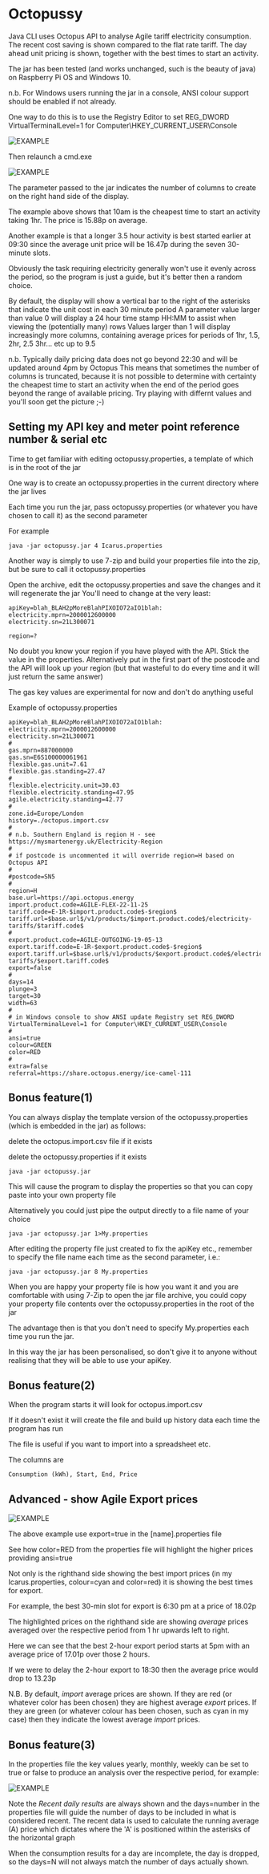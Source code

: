 # Octopussy
Java CLI uses Octopus API to analyse Agile tariff electricity consumption.
The recent cost saving is shown compared to the flat rate tariff.
The day ahead unit pricing is shown, together with the best times to start an activity.

The jar has been tested (and works unchanged, such is the beauty of java) on Raspberry Pi OS and Windows 10.

n.b.
For Windows users running the jar in a console, ANSI colour support should be enabled if not already.

One way to do this is to  use the Registry Editor to
set REG_DWORD VirtualTerminalLevel=1 for Computer\HKEY_CURRENT_USER\Console

![EXAMPLE](/assets/Octopussy4.JPG?raw=true "Picture 4")

Then relaunch a cmd.exe

![EXAMPLE](/assets/Octopussy.JPG?raw=true "Picture 1")

The parameter passed to the jar indicates the number of columns to create on the right hand side of the display.

The example above shows that 10am is the cheapest time to start an activity taking 1hr. The price is 15.88p on average.

Another example is that a longer 3.5 hour activity is best started earlier at 09:30 since the average unit price will be 16.47p during the seven 30-minute slots.

Obviously the task requiring electricity generally won't use it evenly across the period, so the program is just a guide, but it's better then a random choice.

By default, the display will show a vertical bar to the right of the asterisks that indicate the unit cost in each 30 minute period
A parameter value larger than value 0 will display a 24 hour time stamp HH:MM to assist when viewing the (potentially many) rows
Values larger than 1 will display increasingly more columns, containing average prices for periods of 1hr, 1.5, 2hr, 2.5 3hr... etc up to 9.5

n.b. Typically daily pricing data does not go beyond 22:30 and will be updated around 4pm by Octopus
This means that sometimes the number of columns is truncated, because it is not possible to determine with certainty the cheapest time to start an activity when the end of the period goes beyond the range of available pricing.  Try playing with differnt values and you'll soon get the picture ;-)

## Setting my API key and meter point reference number & serial etc

Time to get familiar with editing octopussy.properties, a template of which is in the root of the jar

One way is to create an octopussy.properties in the current directory where the jar lives

Each time you run the jar, pass octopussy.properties (or whatever you have chosen to call it) as the second parameter

For example

```
java -jar octopussy.jar 4 Icarus.properties
```

Another way is simply to use 7-zip and build your properties file into the zip, but be sure to call it octopussy.properties

Open the archive, edit the octopussy.properties and save the changes and it will regenerate the jar
You'll need to change at the very least:
```
apiKey=blah_BLAH2pMoreBlahPIXOIO72aIO1blah:
electricity.mprn=2000012600000
electricity.sn=21L300071

region=?
```

No doubt you know your region if you have played with the API.
Stick the value in the properties. 
Alternatively put in the first part of the postcode and the API will look up your region (but that wasteful to do every time and it will just return the same answer)

The gas key values are experimental for now and don't do anything useful

Example of octopussy.properties
```
apiKey=blah_BLAH2pMoreBlahPIXOIO72aIO1blah:
electricity.mprn=2000012600000
electricity.sn=21L300071
#
gas.mprn=887000000
gas.sn=E6S100000061961
flexible.gas.unit=7.61
flexible.gas.standing=27.47
#
flexible.electricity.unit=30.03
flexible.electricity.standing=47.95
agile.electricity.standing=42.77
#
zone.id=Europe/London
history=./octopus.import.csv
#
# n.b. Southern England is region H - see https://mysmartenergy.uk/Electricity-Region
#
# if postcode is uncommented it will override region=H based on Octopus API
#
#postcode=SN5
#
region=H
base.url=https://api.octopus.energy
import.product.code=AGILE-FLEX-22-11-25
tariff.code=E-1R-$import.product.code$-$region$
tariff.url=$base.url$/v1/products/$import.product.code$/electricity-tariffs/$tariff.code$
#
export.product.code=AGILE-OUTGOING-19-05-13
export.tariff.code=E-1R-$export.product.code$-$region$
export.tariff.url=$base.url$/v1/products/$export.product.code$/electricity-tariffs/$export.tariff.code$
export=false
#
days=14
plunge=3
target=30
width=63
#
# in Windows console to show ANSI update Registry set REG_DWORD VirtualTerminalLevel=1 for Computer\HKEY_CURRENT_USER\Console
#
ansi=true
colour=GREEN
color=RED
#
extra=false
referral=https://share.octopus.energy/ice-camel-111
```

## Bonus feature(1)

You can always display the template version of the octopussy.properties (which is embedded in the jar) as follows:

delete the octopus.import.csv file if it exists

delete the octopussy.properties if it exists

```
java -jar octopussy.jar
```
This will cause the program to display the properties so that you can copy paste into your own property file

Alternatively you could just pipe the output directly to a file name of your choice

```
java -jar octopussy.jar 1>My.properties
```

After editing the property file just created to fix the apiKey etc., remember to specify the file name each time as the second parameter, i.e.:

```
java -jar octopussy.jar 8 My.properties
```
When you are happy your property file is how you want it and you are comfortable with using 7-Zip to open the jar file archive, you could copy your property file contents over the octopussy.properties in the root of the jar

The advantage then is that you don't need to  specify My.properties each time you run the jar.

In this way the jar has been personalised, so don't give it to anyone without realising that they will be able to use your apiKey.

## Bonus feature(2)


When the program starts it will look for octopus.import.csv

If it doesn't exist it will create the file and build up history data each time the program has run

The file is useful if you want to import into a spreadsheet etc.

The columns are 
```
Consumption (kWh), Start, End, Price
```

## Advanced  - show Agile Export prices

![EXAMPLE](/assets/Octopussy2.JPG?raw=true "Picture 2")

The above example use export=true in the [name].properties file

See how color=RED from the properties file will highlight the higher prices providing ansi=true

Not only is the righthand side showing the best import prices (in my Icarus.properties, colour=cyan and color=red) it is showing the best times for export.

For example, the best 30-min slot for export is 6:30 pm at a price of 18.02p

The highlighted prices on the righthand side are showing _average_ prices averaged over the respective period from 1 hr upwards left to right.

Here we can see that the best 2-hour export period starts at 5pm with an average price of 17.01p over those 2 hours.

If we were to delay the 2-hour export to 18:30 then the average price would drop to 13.23p

N.B. By default, *import* average prices are shown. If they are red (or whatever color has been chosen) they are highest average *export* prices.
If they are green (or whatever colour has been chosen, such as cyan in my case) then they indicate the lowest average *import* prices.

## Bonus feature(3)

In the properties file the key values yearly, monthly, weekly can be set to true or false to produce an analysis over the respective period, for example:

![EXAMPLE](/assets/Octopussy3.JPG?raw=true "Picture 3")

Note the *Recent daily results* are always shown and the days=number in the properties file will guide the number of days to be included in what is considered recent.
The recent data is used to calculate the running average (A) price which dictates where the 'A' is positioned within the asterisks of the horizontal graph

When the consumption results for a day are incomplete, the day is dropped, so the days=N will not always match the number of days actually shown. 
